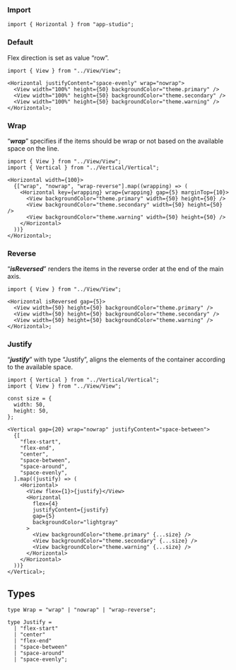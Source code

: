 ### **Import**

```tsx static
import { Horizontal } from "app-studio";
```

### **Default**

Flex direction is set as value “row”.

```tsx
import { View } from "../View/View";

<Horizontal justifyContent="space-evenly" wrap="nowrap">
  <View width="100%" height={50} backgroundColor="theme.primary" />
  <View width="100%" height={50} backgroundColor="theme.secondary" />
  <View width="100%" height={50} backgroundColor="theme.warning" />
</Horizontal>;
```

### **Wrap**

“**_wrap_**” specifies if the items should be wrap or not based on the available space on the line.

```tsx
import { View } from "../View/View";
import { Vertical } from "../Vertical/Vertical";

<Horizontal width={100}>
  {["wrap", "nowrap", "wrap-reverse"].map((wrapping) => (
    <Horizontal key={wrapping} wrap={wrapping} gap={5} marginTop={10}>
      <View backgroundColor="theme.primary" width={50} height={50} />
      <View backgroundColor="theme.secondary" width={50} height={50} />
      <View backgroundColor="theme.warning" width={50} height={50} />
    </Horizontal>
  ))}
</Horizontal>;
```

### **Reverse**

“**_isReversed_**” renders the items in the reverse order at the end of the main axis.

```tsx
import { View } from "../View/View";

<Horizontal isReversed gap={5}>
  <View width={50} height={50} backgroundColor="theme.primary" />
  <View width={50} height={50} backgroundColor="theme.secondary" />
  <View width={50} height={50} backgroundColor="theme.warning" />
</Horizontal>;
```

### **Justify**

“**_justify_**” with type “Justify”, aligns the elements of the container according to the available space.

```tsx
import { Vertical } from "../Vertical/Vertical";
import { View } from "../View/View";

const size = {
  width: 50,
  height: 50,
};

<Vertical gap={20} wrap="nowrap" justifyContent="space-between">
  {[
    "flex-start",
    "flex-end",
    "center",
    "space-between",
    "space-around",
    "space-evenly",
  ].map((justify) => (
    <Horizontal>
      <View flex={1}>{justify}</View>
      <Horizontal
        flex={4}
        justifyContent={justify}
        gap={5}
        backgroundColor="lightgray"
      >
        <View backgroundColor="theme.primary" {...size} />
        <View backgroundColor="theme.secondary" {...size} />
        <View backgroundColor="theme.warning" {...size} />
      </Horizontal>
    </Horizontal>
  ))}
</Vertical>;
```

## **Types**

```tsx static
type Wrap = "wrap" | "nowrap" | "wrap-reverse";
```

```tsx static
type Justify =
  | "flex-start"
  | "center"
  | "flex-end"
  | "space-between"
  | "space-around"
  | "space-evenly";
```
